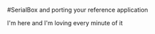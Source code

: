 #SerialBox and porting your reference application

 I'm here and I'm loving every minute of it
 

[^1]: With the Cuda backend we allocate memory on host and device. In
    the standard use-cases you don’t need to update the data manually,
    but you still have the option to do so.

[^2]: [``]{} is not yet supported.

[^3]: At this point the reader should be able to complete the missing
    parts in the setup.

[^4]: There are other ways to accomplish this behavior. The extra
    computation can be avoided by defining the Laplacian only on the
    interval where we need it; the temporary could be avoided by a bit
    of code duplication, however there is no good reason to do it.
